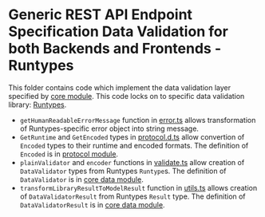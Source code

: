 # Generic REST API Endpoint Specification Data Validation for both Backends and Frontends - Runtypes
This folder contains code which implement the data validation layer specified by [core module](../../core/data).
This code locks on to specific data validation library: [Runtypes](https://github.com/pelotom/runtypes).

- `getHumanReadableErrorMessage` function in [error.ts](./error.ts) allows transformation of Runtypes-specific error object into string message.
- `GetRuntime` and `GetEncoded` types in [protocol.d.ts](./protocol.d.ts) allow convertion of `Encoded` types to their runtime and encoded formats.
  The definition of `Encoded` is in [protocol module](../../core/protocol/).
- `plainValidator` and `encoder` functions in [validate.ts](./validate.ts) allow creation of `DataValidator` types from Runtypes `Runtype`s.
  The definition of `DataValidator` is in [core data module](../../core/data).
- `transformLibraryResultToModelResult` function in [utils.ts](./utils.ts) allows creation of `DataValidatorResult` from Runtypes `Result` type.
  The definition of `DataValidatorResult` is in [core data module](../../core/data).
